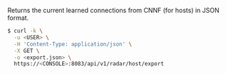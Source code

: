 Returns the current learned connections from CNNF (for hosts) in JSON format.

```bash
$ curl -k \
  -u <USER> \
  -H 'Content-Type: application/json' \
  -X GET \
  -o <export.json> \
  https://<CONSOLE>:8083/api/v1/radar/host/export
```
